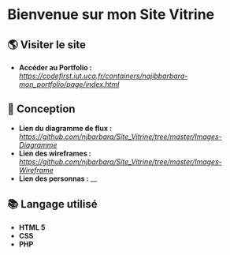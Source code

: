 # Bienvenue sur mon Site Vitrine

## 🌎 Visiter le site 
* **Accéder au Portfolio :** _https://codefirst.iut.uca.fr/containers/najibbarbara-mon_portfolio/page/index.html_

## 🧰 Conception
* **Lien du diagramme de flux :** _https://github.com/njbarbara/Site_Vitrine/tree/master/Images-Diagramme_
* **Lien des wireframes :**  _https://github.com/njbarbara/Site_Vitrine/tree/master/Images-Wireframe_
* **Lien des personnas :** __

## 📚 Langage utilisé 
* **HTML 5** 
* **CSS**
* **PHP**





